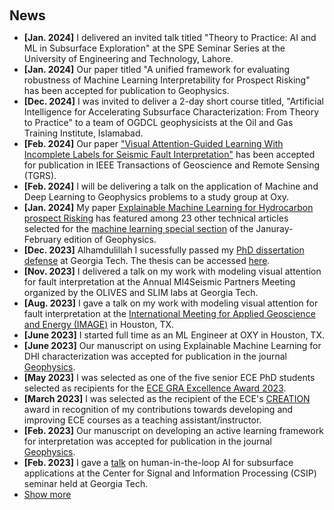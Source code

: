 <h1 id="news"></h1>

<h2 style="margin: 60px 0px 10px;">News</h2>

<ul>
<li><strong>[Jan. 2024]</strong> I delivered an invited talk titled "Theory to Practice: AI and ML in Subsurface Exploration" at the SPE Seminar Series at the University of Engineering and Technology, Lahore.</li>
<li><strong>[Jan. 2024]</strong> Our paper titled "A unified framework for evaluating robustness of Machine Learning Interpretability for Prospect Risking" has been accepted for publication to Geophysics.</li>
<li><strong>[Dec. 2024]</strong> I was invited to deliver a 2-day short course titled, "Artificial Intelligence for Accelerating Subsurface Characterization: From
 Theory to Practice" to a team of OGDCL geophysicists at the Oil and Gas Training Institute, Islamabad.</li>
<li><strong>[Feb. 2024]</strong> Our paper <a href="https://ieeexplore.ieee.org/document/10449677">"Visual Attention-Guided Learning With Incomplete Labels for Seismic Fault Interpretation"</a> has been accepted for publication in IEEE Transactions of Geoscience and Remote Sensing (TGRS). </li>
<li><strong>[Feb. 2024]</strong> I will be delivering a talk on the application of Machine and Deep Learning to Geophysics problems to a study group at Oxy.</li>
<li><strong>[Jan. 2024]</strong> My paper <a href="https://library.seg.org/doi/10.1190/geo2022-0594.1">Explainable Machine Learning for Hydrocarbon prospect Risking</a> has featured among 23 other technical articles selected for the <a href="https://pubs.geoscienceworld.org/geophysics/article-abstract/doi/10.1190/geo2023-1116-spseintro.1/632016/Latest-advancements-in-machine-learning-for?redirectedFrom=fulltext">machine learning special section</a> of the Januray-February edition of Geophysics.</li>
<li><strong>[Dec. 2023]</strong> Alhamdulillah I sucessfully passed my <a href="https://grad.gatech.edu/events/phd-dissertation-defense-ahmad-mustafa">PhD dissertation defense</a> at Georgia Tech. The thesis can be accessed <a href="https://repository.gatech.edu/entities/publication/d6c87478-121e-4371-9413-af87a6cedf1d">here</a>.</li>
<li><strong>[Nov. 2023]</strong> I delivered a talk on my work with modeling visual attention for fault interpretation at the Annual Ml4Seismic Partners Meeting 
organized by the OLIVES and SLIM labs at Georgia Tech.</li>
<li><strong>[Aug. 2023]</strong> I gave a talk on my work with modeling visual attention for fault interpretation at the <a href="https://www.imageevent.org/">International Meeting for Applied Geoscience and Energy (IMAGE)</a> in Houston, TX. </li>
<li><strong>[June 2023]</strong> I started full time as an ML Engineer at OXY in Houston, TX.</li>
<li><strong>[June 2023]</strong> Our manuscript on using Explainable Machine Learning for DHI characterization was accepted for publication in the journal <a href="https://library.seg.org/doi/10.1190/geo2022-0594.1">Geophysics</a>.</li>
<li><strong>[May 2023]</strong> I was selected as one of the five senior ECE PhD students selected as recipients for the <a href="https://ece.gatech.edu/news/2023/04/eces-2023-roger-p-webb-awards-celebrates-students-faculty-and-staff">ECE GRA Excellence Award 2023</a>.</li>
<li><strong>[March 2023]</strong> I was selected as the recipient of the ECE's <a href="https://ece.gatech.edu/news/2023/07/new-graduate-fellowships-and-awards-promote-professional-development">CREATION</a> award in recognition of my contributions towards developing and improving ECE courses as a teaching assistant/instructor.</li>
<li><strong>[Feb. 2023]</strong> Our manuscript on developing an active learning framework for interpretation was accepted for publication in the journal <a href="https://library.seg.org/doi/10.1190/geo2022-0353.1">Geophysics</a>.</li>
<li><strong>[Feb. 2023]</strong> I gave a <a href="https://www.gatech.edu/event/2023/02/10/csip-seminar-enhancing-geophysics-data-interpretation-through-human-loop-framework">talk</a> on human-in-the-loop AI for subsurface applications at the Center for Signal and Information Processing (CSIP) seminar held at Georgia Tech.</li>
  
<li> <a href="javascript:toggle_vis('newsmore')">Show more</a> </li>
<div id="newsmore" style="display:none"> 
  <li><strong>[Nov. 2022]</strong> I gave talks about my work on active learning and explainable machine learning for seismic interpretation at the <a href="https://slim.gatech.edu/content/ML4Seismic-Partners-Meeting-Fall-2022"> Annual Ml4Seismic Partners Meeting</a> organized by the OLIVES and SLIM labs at Georgia Tech.</li>
<li><strong>[May 2022]</strong> I will be interning at Occidental Petroleum for summer 2022.</li>
<li><strong>[April 2022]</strong> I was selected as the recipient of ECE's Outstanding Graduate Teaching Assistant Award.</li>
<li><strong>[April 2022]</strong> I was awarded the Outstanding Online Head TA Award for ECE at the 2022 CTL Awards Ceremony.</li>
<li><strong>[Sep. 2020]</strong> I was among the top 50 applicants to be awarded the registration discount for SEG Annual Meeting (held remotely that year).</li>
<li><strong>[Jan. 2020]</strong> I was elected as the President of the SEG Student chapter at Georgia Tech in a preliminary meeting attended by Ghassan AlRegib's, Felix Hermann's, and Zhigang Peng's labs.</li>
<li><strong>[Sep. 2019]</strong> I was awarded a fully funded travel grant to attent the SEG 2019 Annual Meeting held in San Anotnio, TX.</li>
</div>

</ul>
